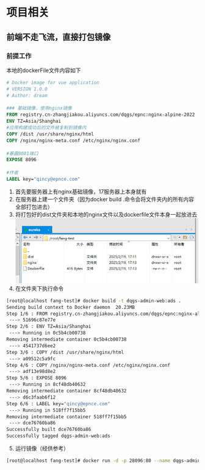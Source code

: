 # 项目相关
## 前端不走飞流，直接打包镜像
### 前提工作
本地的dockerFile文件内容如下
```dockerfile
# Docker image for vue application
# VERSION 1.0.0
# Author: dream
 
### 基础镜像，使用nginx镜像
FROM registry.cn-zhangjiakou.aliyuncs.com/dqgs/epnc:nginx-alpine-2022
ENV TZ=Asia/Shanghai
#应用构建成功后的文件被复制到镜像内
COPY /dist /usr/share/nginx/html
COPY /nginx/nginx-meta.conf /etc/nginx/nginx.conf

#暴露8081端口
EXPOSE 8096
 
#作者
LABEL key="qincy@epnce.com"
```
1. 首先要服务器上有nginx基础镜像，17服务器上本身就有
2. 在服务器上建一个文件夹（因为docker build .命令会将文件夹内的所有内容全部打包进去）
3. 将打包好的dist文件夹和本地的nginx文件以及dockerfile文件本身一起放进去
![Image text](./../../images/docker/docker-build.png)
4. 在文件夹下执行命令
```bash
[root@localhost fang-test]# docker build -t dqgs-admin-web:ads .
Sending build context to Docker daemon  20.23MB
Step 1/6 : FROM registry.cn-zhangjiakou.aliyuncs.com/dqgs/epnc:nginx-alpine-2022
 ---> 51696c87e77e
Step 2/6 : ENV TZ=Asia/Shanghai
 ---> Running in 0c5b4cb00738
Removing intermediate container 0c5b4cb00738
 ---> 4541737d6ee2
Step 3/6 : COPY /dist /usr/share/nginx/html
 ---> a09512c5a9fc
Step 4/6 : COPY /nginx/nginx-meta.conf /etc/nginx/nginx.conf
 ---> adf13e98d8e2
Step 5/6 : EXPOSE 8096
 ---> Running in 8cf48db40632
Removing intermediate container 8cf48db40632
 ---> d6c3faab6f12
Step 6/6 : LABEL key="qincy@epnce.com"
 ---> Running in 518ff7f15bb5
Removing intermediate container 518ff7f15bb5
 ---> dce76760ba86
Successfully built dce76760ba86
Successfully tagged dqgs-admin-web:ads

```
5. 运行镜像（经供参考）
```bash
[root@localhost fang-test]# docker run -d -p 28096:80 --name dqgs-admin-web-test-ads --network dqgs dqgs-admin-web:ads
```
